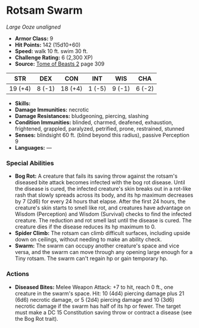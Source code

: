 # Rotsam Swarm

*Large* *Ooze* *unaligned*

- **Armor Class:** 9
- **Hit Points:** 142 (15d10+60)
- **Speed:** walk 10 ft. swim 30 ft.
- **Challenge Rating:** 6 (2,300 XP)
- **Source:** [Tome of Beasts 2](https://koboldpress.com/kpstore/product/tome-of-beasts-2-for-5th-edition) page 309

| STR | DEX | CON | INT | WIS | CHA |
| --- | --- | --- | --- | --- | --- |
| 19 (+4) | 8 (-1) | 18 (+4) | 1 (-5) | 9 (-1) | 6 (-2) |

- **Skills:** 
- **Damage Immunities:** necrotic
- **Damage Resistances:** bludgeoning, piercing, slashing
- **Condition Immunities:** blinded, charmed, deafened, exhaustion, frightened, grappled, paralyzed, petrified, prone, restrained, stunned
- **Senses:** blindsight 60 ft. (blind beyond this radius), passive Perception 9
- **Languages:** —

### Special Abilities

- **Bog Rot:** A creature that fails its saving throw against the rotsam's diseased bite attack becomes infected with the bog rot disease. Until the disease is cured, the infected creature's skin breaks out in a rot-like rash that slowly spreads across its body, and its hp maximum decreases by 7 (2d6) for every 24 hours that elapse. After the first 24 hours, the creature's skin starts to smell like rot, and creatures have advantage on Wisdom (Perception) and Wisdom (Survival) checks to find the infected creature. The reduction and rot smell last until the disease is cured. The creature dies if the disease reduces its hp maximum to 0.
- **Spider Climb:** The rotsam can climb difficult surfaces, including upside down on ceilings, without needing to make an ability check.
- **Swarm:** The swarm can occupy another creature's space and vice versa, and the swarm can move through any opening large enough for a Tiny rotsam. The swarm can't regain hp or gain temporary hp.

### Actions

- **Diseased Bites:** Melee Weapon Attack: +7 to hit, reach 0 ft., one creature in the swarm's space. Hit: 10 (4d4) piercing damage plus 21 (6d6) necrotic damage, or 5 (2d4) piercing damage and 10 (3d6) necrotic damage if the swarm has half of its hp or fewer. The target must make a DC 15 Constitution saving throw or contract a disease (see the Bog Rot trait).


